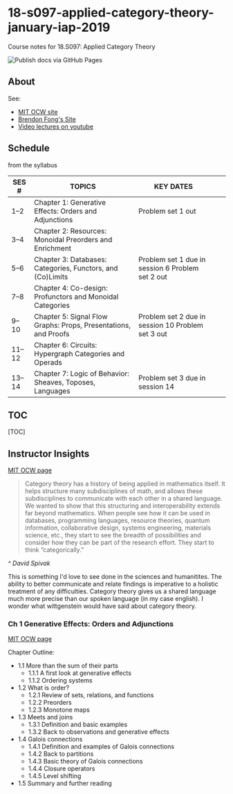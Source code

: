 # 18-s097-applied-category-theory-january-iap-2019 
Course notes for 18.S097: Applied Category Theory

![Publish docs via GitHub Pages](https://github.com/sblack4/18-s097-applied-category-theory-january-iap-2019/workflows/Publish%20docs%20via%20GitHub%20Pages/badge.svg?branch=master)

## About 
See:

- [MIT OCW site](https://ocw.mit.edu/courses/mathematics/18-s097-applied-category-theory-january-iap-2019/index.htm) 
- [Brendon Fong's Site](http://brendanfong.com/7sketches.html) 
- [Video lectures on youtube](https://www.youtube.com/user/youdsp/playlists) 

## Schedule
from the syllabus

| SES # | TOPICS                                                          | KEY DATES                                         |   |   |
|-------|-----------------------------------------------------------------|---------------------------------------------------|---|---|
| 1–2   | Chapter 1: Generative Effects: Orders and Adjunctions           | Problem set 1 out                                 |   |   |
| 3–4   | Chapter 2: Resources: Monoidal Preorders and Enrichment         |                                                   |   |   |
| 5–6   | Chapter 3: Databases: Categories, Functors, and (Co)Limits      | Problem set 1 due in session 6 Problem set 2 out  |   |   |
| 7–8   | Chapter 4: Co-design: Profunctors and Monoidal Categories       |                                                   |   |   |
| 9–10  | Chapter 5: Signal Flow Graphs: Props, Presentations, and Proofs | Problem set 2 due in session 10 Problem set 3 out |   |   |
| 11–12 | Chapter 6: Circuits: Hypergraph Categories and Operads          |                                                   |   |   |
| 13–14 | Chapter 7: Logic of Behavior: Sheaves, Toposes, Languages       | Problem set 3 due in session 14                   |   |   |

## TOC 
[TOC]

## Instructor Insights
[MIT OCW page](https://ocw.mit.edu/courses/mathematics/18-s097-applied-category-theory-january-iap-2019/instructor-insights/)

> Category theory has a history of being applied in mathematics itself. It helps structure many subdisciplines of math, and allows these subdisciplines to communicate with each other in a shared language. We wanted to show that this structuring and interoperability extends far beyond mathematics. When people see how it can be used in databases, programming languages, resource theories, quantum information, collaborative design, systems engineering, materials science, etc., they start to see the breadth of possibilities and consider how they can be part of the research effort. They start to think “categorically.”

_^ David Spivak_

This is something I'd love to see done in the sciences and humanitites.
The ability to better communicate and relate findings is imperative to a holistic treatment of any difficulties.
Category theory gives us a shared language much more precise than our spoken language (in my case english).
I wonder what wittgenstein would have said about category theory. 

### Ch 1 Generative Effects: Orders and Adjunctions
[MIT OCW page](https://ocw.mit.edu/courses/mathematics/18-s097-applied-category-theory-january-iap-2019/lecture-videos-and-readings/chapter-1-generative-effects-orders-and-adjunctions/)

Chapter Outline: 

- 1.1 More than the sum of their parts
    - 1.1.1 A first look at generative effects
    - 1.1.2 Ordering systems
- 1.2 What is order?
    - 1.2.1 Review of sets, relations, and functions
    - 1.2.2 Preorders
    - 1.2.3 Monotone maps
- 1.3 Meets and joins
    - 1.3.1 Definition and basic examples
    - 1.3.2 Back to observations and generative effects
- 1.4 Galois connections
    - 1.4.1 Definition and examples of Galois connections
    - 1.4.2 Back to partitions
    - 1.4.3 Basic theory of Galois connections
    - 1.4.4 Closure operators
    - 1.4.5 Level shifting
- 1.5 Summary and further reading
